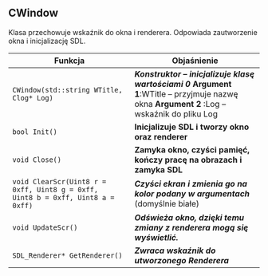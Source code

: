 ## **CWindow**

Klasa przechowuje wskaźnik do okna i renderera. Odpowiada zautworzenie okna i inicjalizację SDL.

| Funkcja                                  | Objaśnienie                              |
| ---------------------------------------- | ---------------------------------------- |
| `CWindow(std::string WTitle, Clog* Log)` | ***Konstruktor –  inicjalizuje klasę wartościami 0***   **Argument 1**:WTitle – przyjmuje nazwę okna  **Argument 2** :Log – wskaźnik do  pliku Log |
| `bool Init()`                            | **Inicjalizuje SDL  i tworzy okno oraz renderer** |
| `void Close()`                           | **Zamyka okno,  czyści pamięć, kończy pracę na obrazach i zamyka SDL** |
| `void ClearScr(Uint8 r = 0xff, Uint8 g = 0xff,  Uint8 b = 0xff, Uint8 a = 0xff)` | ***Czyści ekran i  zmienia go na kolor podany w argumentach*** (domyślnie białe) |
| `void UpdateScr()`                       | ***Odświeża okno,  dzięki temu zmiany z renderera mogą się wyświetlić.*** |
| `SDL_Renderer* GetRenderer()`            | ***Zwraca wskaźnik do utworzonego Renderera*** |

